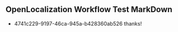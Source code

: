 ## OpenLocalization Workflow Test MarkDown
* 4741c229-9197-46ca-945a-b428360ab526 
thanks!<!--HONumber=Mar16_HO2-->

